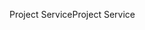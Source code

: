 <span data-ttu-id="6d8d4-101">Project Service</span><span class="sxs-lookup"><span data-stu-id="6d8d4-101">Project Service</span></span>
